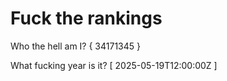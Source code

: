 # Fuck the rankings

Who the hell am I?
{ 34171345 }

What fucking year is it?
[ 2025-05-19T12:00:00Z ]
